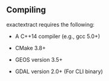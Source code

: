 ## Compiling

exactextract requires the following:

- A C++14 compiler (e.g., gcc 5.0+)

- CMake 3.8+

- GEOS version 3.5+

- GDAL version 2.0+ (For CLI binary)
